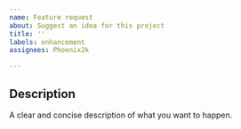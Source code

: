 ```yaml
---
name: Feature request
about: Suggest an idea for this project
title: ''
labels: enhancement
assignees: Phoenix2k

---
```


## Description

A clear and concise description of what you want to happen.
